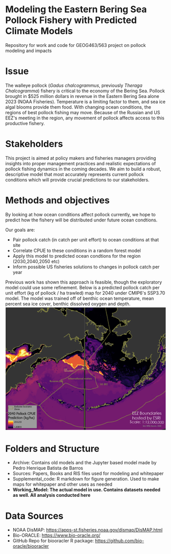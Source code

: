 # Modeling the Eastern Bering Sea Pollock Fishery with Predicted Climate Models
Repository for work and code for GEOG463/563 project on pollock modeling and impacts

# Issue
The walleye pollock (*Gadus chalcogrammus*, previously *Theraga Chalcogramma*) fishery is critical to the economy of the Bering Sea. Pollock brought in $525 million dollars in revenue in the Eastern Bering Sea alone 2023 (NOAA Fisheries). Temperature is a limiting factor to them, and sea ice algal blooms provide them food. With changing ocean conditions, the regions of best pollock fishing may move. Because of the Russian and US EEZ's meeting in the region, any movement of pollock affects access to this productive fishery. 

# Stakeholders
This project is aimed at policy makers and fisheries managers providing insights into proper management practices and realistic expectations of pollock fishing dynamics in the coming decades. We aim to build a robust, descriptive model that most accurately represents current pollock conditions which will provide crucial predictions to our stakeholders.

# Methods and objectives
By looking at how ocean conditions affect pollock currently, we hope to predict how the fishery will be distributed under future ocean condtions. 

Our goals are:
- Pair pollock catch (in catch per unit effort) to ocean conditions at that site
- Correlate CPUE to these conditions in a random forest model
- Apply this model to predicted ocean condtions for the region (2030,2040,2050 etc)
- Inform possible US fisheries solutions to changes in pollock catch per year

Previous work has shown this approach is feasible, though the exploratory model could use some refinement. Below is a predicted pollock catch per unit effort (kg of pollock / ha trawled) map for 2040 under CMIP6's SSP3.70 model. The model was trained off of benthic ocean temperature, mean percent sea ice cover, benthic dissolved oxygen and depth. 
![Predicted Pollock CPUE map for Eastern Bering Sea in 2040 (CMIP6 SSP3-7.0)](Previous_R_model/ExploratoryMapPollockCPUE2040.png "Predicted Pollock CPUE map for Eastern Bering Sea in 2040 (CMIP6 SSP3-7.0")

# Folders and Structure
- Archive: Contains old models and the Jupyter based model made by Pedro Henrique Batista de Barros
- Sources: Papers, Books and RIS files used for modeling and whitepaper
- Supplemental_code: R markdown for figure generation. Used to make maps for whitepaper and other uses as needed
- **Working_Model: The actual model in use. Contains datasets needed as well. All analysis conducted here**

# Data Sources
- NOAA DisMAP: https://apps-st.fisheries.noaa.gov/dismap/DisMAP.html
- Bio-ORACLE: https://www.bio-oracle.org/
- GitHub Repo for biooracler R package: https://github.com/bio-oracle/biooracler

